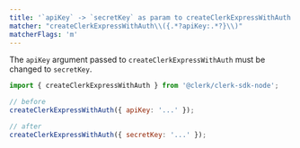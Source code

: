 ```yaml
---
title: '`apiKey` -> `secretKey` as param to createClerkExpressWithAuth'
matcher: "createClerkExpressWithAuth\\({.*?apiKey:.*?}\\)"
matcherFlags: 'm'
---
```


The `apiKey` argument passed to `createClerkExpressWithAuth` must be changed to `secretKey`.

```js
import { createClerkExpressWithAuth } from '@clerk/clerk-sdk-node';

// before
createClerkExpressWithAuth({ apiKey: '...' });

// after
createClerkExpressWithAuth({ secretKey: '...' });
```
